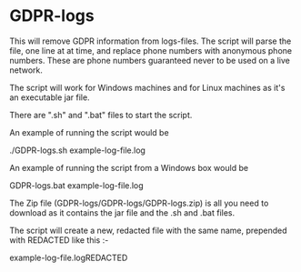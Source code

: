 # GDPR-logs
This will remove GDPR information from logs-files. The script will parse the file, one line at at time, and replace phone numbers with anonymous phone numbers. These are phone numbers guaranteed never to be used on a live network.

The script will work for Windows machines and for Linux machines as it's an executable jar file.

There are ".sh" and ".bat" files to start the script.

An example of running the script would be 

./GDPR-logs.sh example-log-file.log

An example of running the script from a Windows box would be

GDPR-logs.bat example-log-file.log

The Zip file (GDPR-logs/GDPR-logs/GDPR-logs.zip) is all you need to download as it contains the jar file and the .sh and .bat files.

The script will create a new, redacted file with the same name, prepended with REDACTED like this :-

example-log-file.logREDACTED

